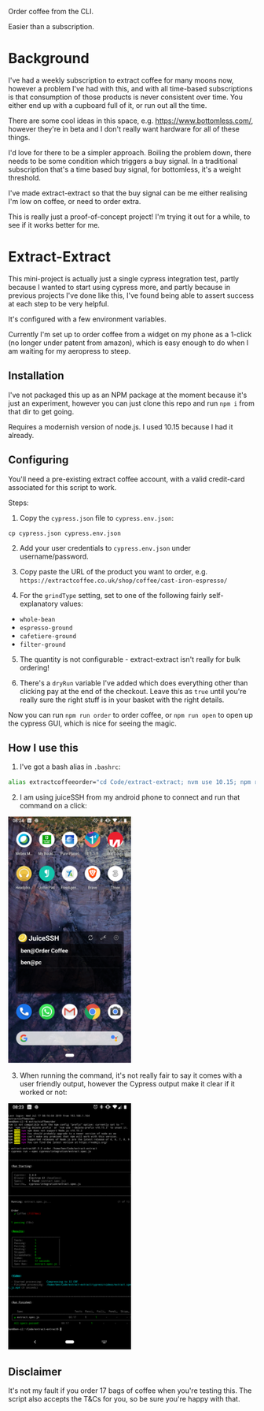 Order coffee from the CLI.

Easier than a subscription.

# Background

I've had a weekly subscription to extract coffee for many moons now, however a problem I've had with this, and with all time-based subscriptions is that consumption of those products is never consistent over time. You either end up with a cupboard full of it, or run out all the time.

There are some cool ideas in this space, e.g. https://www.bottomless.com/, however they're in beta and I don't really want hardware for all of these things.

I'd love for there to be a simpler approach. Boiling the problem down, there needs to be some condition which triggers a buy signal. In a traditional subscription that's a time based buy signal, for bottomless, it's a weight threshold.

I've made extract-extract so that the buy signal can be me either realising I'm low on coffee, or need to order extra.

This is really just a proof-of-concept project! I'm trying it out for a while, to see if it works better for me.

# Extract-Extract

This mini-project is actually just a single cypress integration test, partly because I wanted to start using cypress more, and partly because in previous projects I've done like this, I've found being able to assert success at each step to be very helpful.

It's configured with a few environment variables.

Currently I'm set up to order coffee from a widget on my phone as a 1-click (no longer under patent from amazon), which is easy enough to do when I am waiting for my aeropress to steep.

## Installation
I've not packaged this up as an NPM package at the moment because it's just an experiment, however you can just clone this repo and run `npm i` from that dir to get going.

Requires a modernish version of node.js. I used 10.15 because I had it already.

## Configuring

You'll need a pre-existing extract coffee account, with a valid credit-card associated for this script to work.

Steps:

1. Copy the `cypress.json` file to `cypress.env.json`:
```
cp cypress.json cypress.env.json
```

2. Add your user credentials to `cypress.env.json` under username/password.

3. Copy paste the URL of the product you want to order, e.g. `https://extractcoffee.co.uk/shop/coffee/cast-iron-espresso/`

4. For the `grindType` setting, set to one of the following fairly self-explanatory values:
- `whole-bean`
- `espresso-ground`
- `cafetiere-ground`
- `filter-ground`

5. The quantity is not configurable - extract-extract isn't really for bulk ordering!

6. There's a `dryRun` variable I've added which does everything other than clicking pay at the end of the checkout. Leave this as `true` until you're really sure the right stuff is in your basket with the right details.

Now you can run `npm run order` to order coffee, or `npm run open` to open up the cypress GUI, which is nice for seeing the magic.

## How I use this

1. I've got a bash alias in `.bashrc`:

```bash
alias extractcoffeeorder="cd Code/extract-extract; nvm use 10.15; npm run order"
```

2. I am using juiceSSH from my android phone to connect and run that command on a click:

<img alt="Widget on phone" src="img/shortcut.png" width="250" />

3. When running the command, it's not really fair to say it comes with a user friendly output, however the Cypress output make it clear if it worked or not:

<img alt="Outout" src="img/terminal-output.png" width="250" />


## Disclaimer
It's not my fault if you order 17 bags of coffee when you're testing this. The script also accepts the T&Cs for you, so be sure you're happy with that.

